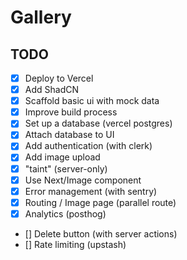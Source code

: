 # Gallery

## TODO

- [x] Deploy to Vercel
- [x] Add ShadCN
- [x] Scaffold basic ui with mock data
- [x] Improve build process
- [x] Set up a database (vercel postgres)
- [x] Attach database to UI
- [x] Add authentication (with clerk)
- [x] Add image upload
- [x] "taint" (server-only)
- [x] Use Next/Image component
- [x] Error management (with sentry)
- [x] Routing / Image page (parallel route)
- [x] Analytics (posthog)
- [] Delete button (with server actions)
- [] Rate limiting (upstash)

